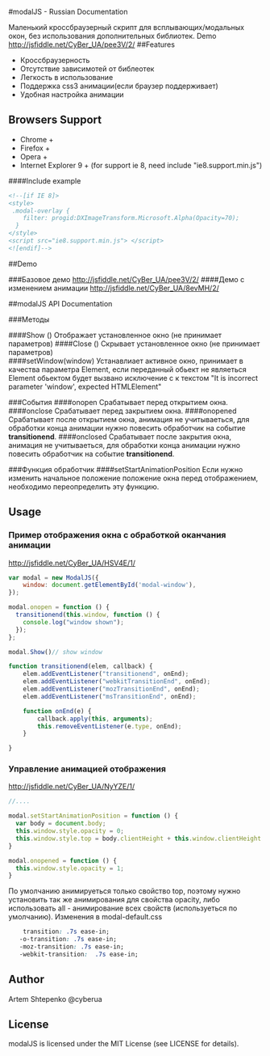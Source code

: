 #modalJS - Russian Documentation

Маленький кроссбраузерный скрипт для всплывающих/модальных окон, без использования дополнительных библиотек. Demo http://jsfiddle.net/CyBer_UA/pee3V/2/
##Features

 * Кроссбраузерность
 * Отсутствие зависимотей от библеотек
 * Легкость в использование
 * Поддержка css3 анимации(если браузер поддерживает)
 * Удобная настройка анимации

## Browsers Support
 * Chrome +
 * Firefox + 
 * Opera +
 * Internet Explorer 9 + (for support ie 8, need include "ie8.support.min.js")

####Include example
``` HTML
<!--[if IE 8]>
<style>
 .modal-overlay {
    filter: progid:DXImageTransform.Microsoft.Alpha(Opacity=70);
  }
</style>
<script src="ie8.support.min.js"> </script>
<![endif]-->
```

##Demo

###Базовое демо 
http://jsfiddle.net/CyBer_UA/pee3V/2/
####Демо с изменением анимации 
http://jsfiddle.net/CyBer_UA/8evMH/2/

##modalJS API Documentation

###Методы

####Show ()
  Отображает установленное окно (не принимает параметров)
####Close ()
  Скрывает установленное окно (не принимает параметров)<br>
####setWindow(window) 
  Устанавлиает активное окно, принимает в качества параметра Element, если переданный обьект не являеться Element обьектом будет вызвано исключение с к текстом "It is incorrect parameter 'window', expected HTMLElement"

###События
####onopen
Срабатывает перед открытием окна.
####onсlose
Срабатывает перед закрытием окна.
####onopened
Срабатывает после открытием окна, анимация не учитываеться, для обработки конца анимации нужно повесить обработчик на событие <b>transitionend</b>.
####onсlosed
Срабатывает после закрытия окна, анимация не учитываеться, для обработки конца анимации нужно повесить обработчик на событие <b>transitionend</b>.


###Функция обработчик
####setStartAnimationPosition
Если нужно изменить начальное положение положение окна перед отображением, необходимо переопределить эту функцию.

## Usage

### Пример отображения окна с обработкой оканчания анимации

http://jsfiddle.net/CyBer_UA/HSV4E/1/
```javascript
var modal = new ModalJS({
    window: document.getElementById('modal-window'),
});

modal.onopen = function () {
  transitionend(this.window, function () {
    console.log("window shown");
  });
};

modal.Show()// show window

function transitionend(elem, callback) {
    elem.addEventListener("transitionend", onEnd);
    elem.addEventListener("webkitTransitionEnd", onEnd);
    elem.addEventListener("mozTransitionEnd", onEnd);
    elem.addEventListener("msTransitionEnd", onEnd);

    function onEnd(e) {
        callback.apply(this, arguments);
        this.removeEventListener(e.type, onEnd);
    }

}
```

### Управление анимацией отображения

http://jsfiddle.net/CyBer_UA/NyYZE/1/
```javascript
//....

modal.setStartAnimationPosition = function () {
  var body = document.body;
  this.window.style.opacity = 0;
  this.window.style.top = body.clientHeight + this.window.clientHeight + "px"; // move from bottom
}

modal.onopened = function () {
  this.window.style.opacity = 1;
}

```
По умолчанию анимируеться только свойство top, поэтому нужно установить так же анимирования для свойства opacity, либо использовать all - анимирование всех свойств (используеться по умолчанию).
Изменения в modal-default.css
```CSS 
    transition: .7s ease-in;
   -o-transition: .7s ease-in;
   -moz-transition: .7s ease-in;
   -webkit-transition:  .7s ease-in;

```

## Author

Artem Shtepenko @cyberua

## License

modalJS is licensed under the MIT License (see LICENSE for details).
